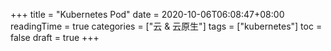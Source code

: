 +++
title = "Kubernetes Pod"
date = 2020-10-06T06:08:47+08:00
readingTime = true
categories = ["云 & 云原生"]
tags = ["kubernetes"]
toc = false
draft = true
+++

<!--more-->